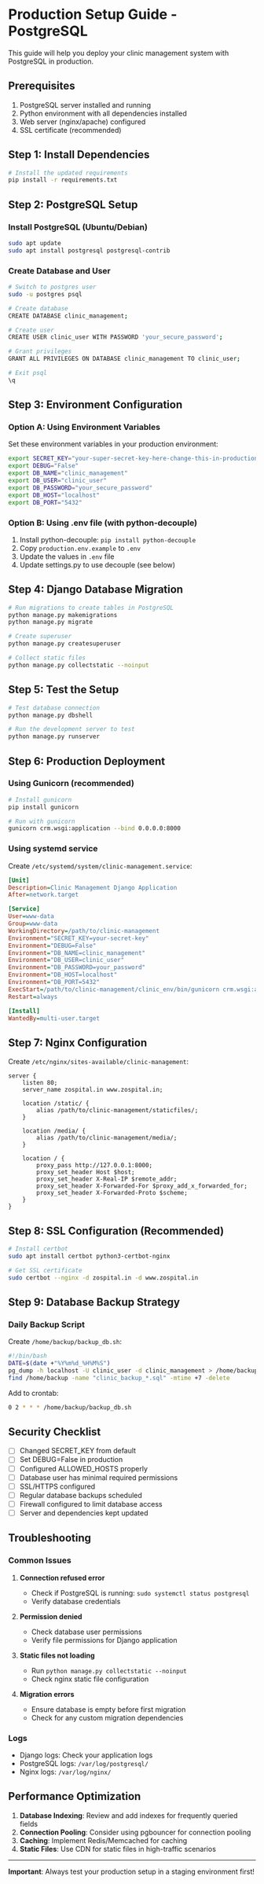 # Production Setup Guide - PostgreSQL

This guide will help you deploy your clinic management system with PostgreSQL in production.

## Prerequisites

1. PostgreSQL server installed and running
2. Python environment with all dependencies installed
3. Web server (nginx/apache) configured
4. SSL certificate (recommended)

## Step 1: Install Dependencies

```bash
# Install the updated requirements
pip install -r requirements.txt
```

## Step 2: PostgreSQL Setup

### Install PostgreSQL (Ubuntu/Debian)

```bash
sudo apt update
sudo apt install postgresql postgresql-contrib
```

### Create Database and User

```bash
# Switch to postgres user
sudo -u postgres psql

# Create database
CREATE DATABASE clinic_management;

# Create user
CREATE USER clinic_user WITH PASSWORD 'your_secure_password';

# Grant privileges
GRANT ALL PRIVILEGES ON DATABASE clinic_management TO clinic_user;

# Exit psql
\q
```

## Step 3: Environment Configuration

### Option A: Using Environment Variables

Set these environment variables in your production environment:

```bash
export SECRET_KEY="your-super-secret-key-here-change-this-in-production"
export DEBUG="False"
export DB_NAME="clinic_management"
export DB_USER="clinic_user"
export DB_PASSWORD="your_secure_password"
export DB_HOST="localhost"
export DB_PORT="5432"
```

### Option B: Using .env file (with python-decouple)

1. Install python-decouple: `pip install python-decouple`
2. Copy `production.env.example` to `.env`
3. Update the values in `.env` file
4. Update settings.py to use decouple (see below)

## Step 4: Django Database Migration

```bash
# Run migrations to create tables in PostgreSQL
python manage.py makemigrations
python manage.py migrate

# Create superuser
python manage.py createsuperuser

# Collect static files
python manage.py collectstatic --noinput
```

## Step 5: Test the Setup

```bash
# Test database connection
python manage.py dbshell

# Run the development server to test
python manage.py runserver
```

## Step 6: Production Deployment

### Using Gunicorn (recommended)

```bash
# Install gunicorn
pip install gunicorn

# Run with gunicorn
gunicorn crm.wsgi:application --bind 0.0.0.0:8000
```

### Using systemd service

Create `/etc/systemd/system/clinic-management.service`:

```ini
[Unit]
Description=Clinic Management Django Application
After=network.target

[Service]
User=www-data
Group=www-data
WorkingDirectory=/path/to/clinic-management
Environment="SECRET_KEY=your-secret-key"
Environment="DEBUG=False"
Environment="DB_NAME=clinic_management"
Environment="DB_USER=clinic_user"
Environment="DB_PASSWORD=your_password"
Environment="DB_HOST=localhost"
Environment="DB_PORT=5432"
ExecStart=/path/to/clinic-management/clinic_env/bin/gunicorn crm.wsgi:application --bind 0.0.0.0:8000
Restart=always

[Install]
WantedBy=multi-user.target
```

## Step 7: Nginx Configuration

Create `/etc/nginx/sites-available/clinic-management`:

```nginx
server {
    listen 80;
    server_name zospital.in www.zospital.in;

    location /static/ {
        alias /path/to/clinic-management/staticfiles/;
    }

    location /media/ {
        alias /path/to/clinic-management/media/;
    }

    location / {
        proxy_pass http://127.0.0.1:8000;
        proxy_set_header Host $host;
        proxy_set_header X-Real-IP $remote_addr;
        proxy_set_header X-Forwarded-For $proxy_add_x_forwarded_for;
        proxy_set_header X-Forwarded-Proto $scheme;
    }
}
```

## Step 8: SSL Configuration (Recommended)

```bash
# Install certbot
sudo apt install certbot python3-certbot-nginx

# Get SSL certificate
sudo certbot --nginx -d zospital.in -d www.zospital.in
```

## Step 9: Database Backup Strategy

### Daily Backup Script

Create `/home/backup/backup_db.sh`:

```bash
#!/bin/bash
DATE=$(date +"%Y%m%d_%H%M%S")
pg_dump -h localhost -U clinic_user -d clinic_management > /home/backup/clinic_backup_$DATE.sql
find /home/backup -name "clinic_backup_*.sql" -mtime +7 -delete
```

Add to crontab:

```bash
0 2 * * * /home/backup/backup_db.sh
```

## Security Checklist

- [ ] Changed SECRET_KEY from default
- [ ] Set DEBUG=False in production
- [ ] Configured ALLOWED_HOSTS properly
- [ ] Database user has minimal required permissions
- [ ] SSL/HTTPS configured
- [ ] Regular database backups scheduled
- [ ] Firewall configured to limit database access
- [ ] Server and dependencies kept updated

## Troubleshooting

### Common Issues

1. **Connection refused error**

   - Check if PostgreSQL is running: `sudo systemctl status postgresql`
   - Verify database credentials

2. **Permission denied**

   - Check database user permissions
   - Verify file permissions for Django application

3. **Static files not loading**

   - Run `python manage.py collectstatic --noinput`
   - Check nginx static file configuration

4. **Migration errors**
   - Ensure database is empty before first migration
   - Check for any custom migration dependencies

### Logs

- Django logs: Check your application logs
- PostgreSQL logs: `/var/log/postgresql/`
- Nginx logs: `/var/log/nginx/`

## Performance Optimization

1. **Database Indexing**: Review and add indexes for frequently queried fields
2. **Connection Pooling**: Consider using pgbouncer for connection pooling
3. **Caching**: Implement Redis/Memcached for caching
4. **Static Files**: Use CDN for static files in high-traffic scenarios

---

**Important**: Always test your production setup in a staging environment first!
